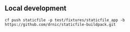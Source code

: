 Local development
-----------------

```
cf push staticfile -p test/fixtures/staticfile_app -b https://github.com/drnic/staticfile-buildpack.git
```
